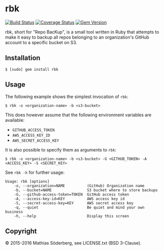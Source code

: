 # rbk

[![Build Status](https://travis-ci.org/mthssdrbrg/rbk.svg?branch=master)](https://travis-ci.org/mthssdrbrg/rbk)
[![Coverage Status](https://coveralls.io/repos/mthssdrbrg/rbk/badge.svg?branch=master)](https://coveralls.io/r/mthssdrbrg/rbk?branch=master)
[![Gem Version](https://badge.fury.io/rb/rbk.svg)](http://badge.fury.io/rb/rbk)

rbk, short for "Repo BacKup", is a small tool written in Ruby that attempts to
make it easy to backup all repos belonging to an organization's GitHub
account to a specific bucket on S3.

## Installation

```shell
$ [sudo] gem install rbk
```

## Usage

The following example shows the simplest invocation of `rbk`:

```shell
$ rbk -o <organization-name> -b <s3-bucket>
```

This does however assume that the following environment variables are available:

- `GITHUB_ACCESS_TOKEN`
- `AWS_ACCESS_KEY_ID`
- `AWS_SECRET_ACCESS_KEY`

It is also possible to specify them as arguments to `rbk`:

```shell
$ rbk -o <organization-name> -b <s3-bucket> -G <GITHUB_TOKEN> -A <ACCESS_KEY> -S <SECRET_KEY>
```

See `rbk -h` for further usage:

```shell
Usage: rbk [options]
    -o, --organization=NAME          (GitHub) Organization name
    -b, --bucket=NAME                S3 bucket where to store backups
    -G, --github-access-token=TOKEN  GitHub access token
    -A, --access-key-id=KEY          AWS access key id
    -S, --secret-access-key=KEY      AWS secret access key
    -q, --quiet                      Be quiet and mind your own business
    -h, --help                       Display this screen
```

## Copyright

© 2015-2016 Mathias Söderberg, see LICENSE.txt (BSD 3-Clause).
